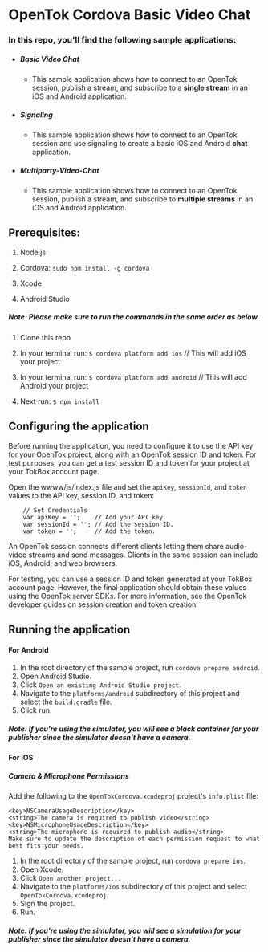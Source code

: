 # OpenTok Cordova Basic Video Chat

### In this repo, you'll find the following sample applications:

* ##### Basic Video Chat
  * This sample application shows how to connect to an OpenTok session, publish a stream, and subscribe to a **single stream** in an iOS and Android application.
* ##### Signaling
  * This sample application shows how to connect to an OpenTok session and use signaling to create a basic iOS and Android **chat** application.
* ##### Multiparty-Video-Chat
  * This sample application shows how to connect to an OpenTok session, publish a stream, and subscribe to **multiple streams** in an iOS and Android application.

## Prerequisites:

1. Node.js

2. Cordova: `sudo npm install -g cordova`

3. Xcode

4. Android Studio

##### Note: Please make sure to run the commands in the same order as below

1. Clone this repo

2. In your terminal run: `$ cordova platform add ios` // This will add iOS your project

3. In your terminal run: `$ cordova platform add android` // This will add Android your project

4. Next run: `$ npm install`

## Configuring the application

Before running the application, you need to configure it to use the API key for your OpenTok project, along with an OpenTok session ID and token. For test purposes, you can get a test session ID and token for your project at your TokBox account page.

Open the wwww/js/index.js file and set the `apiKey`, `sessionId`, and `token` values to the API key, session ID, and token:
```
    // Set Credentials
    var apiKey = '';    // Add your API key.
    var sessionId = ''; // Add the session ID.
    var token = '';     // Add the token.
```
An OpenTok session connects different clients letting them share audio-video streams and send messages. Clients in the same session can include iOS, Android, and web browsers.

For testing, you can use a session ID and token generated at your TokBox account page. However, the final application should obtain these values using the OpenTok server SDKs. For more information, see the OpenTok developer guides on session creation and token creation.

## Running the application

#### For Android

1. In the root directory of the sample project, run `cordova prepare android`.
2. Open Android Studio.
3. Click `Open an existing Android Studio project`.
4. Navigate to the `platforms/android` subdirectory of this project and select the `build.gradle` file.
5. Click run.

##### Note: If you're using the simulator, you will see a black container for your publisher since the simulator doesn't have a camera.

#### For iOS

##### Camera & Microphone Permissions

Add the following to the `OpenTokCordova.xcodeproj` project's `info.plist` file:
```
<key>NSCameraUsageDescription</key>
<string>The camera is required to publish video</string>
<key>NSMicrophoneUsageDescription</key>
<string>The microphone is required to publish audio</string>
Make sure to update the description of each permission request to what best fits your needs.
```
1. In the root directory of the sample project, run `cordova prepare ios`.
2. Open Xcode.
3. Click `Open another project...`
4. Navigate to the `platforms/ios` subdirectory of this project and select `OpenTokCordova.xcodeproj`.
5. Sign the project.
6. Run.

##### Note: If you're using the simulator, you will see a simulation for your publisher since the simulator doesn't have a camera.
